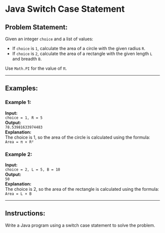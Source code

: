 # Java Switch Case Statement

## Problem Statement:
Given an integer `choice` and a list of values:  
- If `choice` is `1`, calculate the area of a circle with the given radius `R`.  
- If `choice` is `2`, calculate the area of a rectangle with the given length `L` and breadth `B`.  

Use `Math.PI` for the value of π.

---

## Examples:

### Example 1:
**Input:**  
`choice = 1, R = 5`  
**Output:**  
`78.53981633974483`  
**Explanation:**  
The choice is 1, so the area of the circle is calculated using the formula:  
`Area = π × R²`

### Example 2:
**Input:**  
`choice = 2, L = 5, B = 10`  
**Output:**  
`50`  
**Explanation:**  
The choice is 2, so the area of the rectangle is calculated using the formula:  
`Area = L × B`

---

## Instructions:
Write a Java program using a switch case statement to solve the problem.


